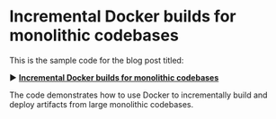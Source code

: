 # Incremental Docker builds for monolithic codebases

This is the sample code for the blog post titled:

▶ **[Incremental Docker builds for monolithic codebases](https://cjolowicz.github.io/posts/incremental-docker-builds-for-monolithic-codebases/)**

The code demonstrates how to use Docker to incrementally build and deploy
artifacts from large monolithic codebases.
